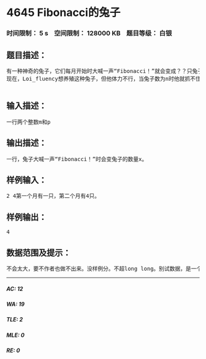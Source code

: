 # 4645 Fibonacci的兔子   
### 时间限制： 5 s&nbsp;&nbsp;&nbsp;&nbsp;空间限制： 128000 KB&nbsp;&nbsp;&nbsp;&nbsp;题目等级： 白银  
## 题目描述：  

<pre>
有一种神奇的兔子，它们每月开始时大喊一声“Fibonacci！”就会变成？？只兔子。  
现在，Loi_fluency想养殖这种兔子，但他体力不行，当兔子数为n时他就抓不住兔子了（因为兔子会打他）。现在他会给你现在的月数m与本月兔子的数量p。他第一个月养了1只兔子（一开始他自己喊了一声“Fibonacci！”，出现了一只兔子），那么请问，兔子大喊一声“Fibonacci！”时会变成几只兔子。  

</pre>
  
  
## 输入描述：  

<pre>
一行两个整数m和p
</pre>
  
  
## 输出描述：  

<pre>
一行，兔子大喊一声“Fibonacci！”时会变兔子的数量x。
</pre>
  
  
## 样例输入：  

<pre>
2 4第一个月有一只，第二个月有4只。
</pre>
  
  
## 样例输出：  

<pre>
4
</pre>
  
  
## 数据范围及提示：  

<pre>
不会太大，要不作者也做不出来。没样例分。不超long long。别试数据，是一个很简单的题。
</pre>
  
  
***  

##### AC: 12  
##### WA: 19  
##### TLE: 2  
##### MLE: 0  
##### RE: 0  
